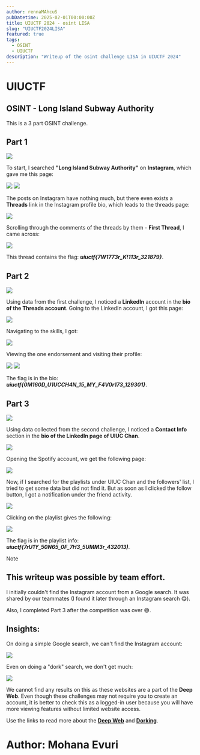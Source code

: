 ```yaml
---
author: rennaMAhcuS
pubDatetime: 2025-02-01T00:00:00Z
title: UIUCTF 2024 - osint LISA
slug: "UIUCTF2024LISA"
featured: true
tags:
  - OSINT
  - UIUCTF
description: "Writeup of the osint challenge LISA in UIUCTF 2024"
---
```


# UIUCTF

## OSINT - Long Island Subway Authority

This is a 3 part OSINT challenge.

## Part 1

![](Part1/Part1.png)

To start, I searched **"Long Island Subway Authority"** on **Instagram**, which gave me this page:

![](Part1/InstagramSearch.png) ![](Part1/InstagramAccount.png)

The posts on Instagram have nothing much, but there even exists a **Threads** link in the Instagram profile bio, which leads to the threads page:

![](Part1/ThreadsAccount.png)

Scrolling through the comments of the threads by them - **First Thread**, I came across:

![](Part1/Part1Flag.png)

This thread contains the flag: **_uiuctf{7W1773r_K!113r_321879}_**.

## Part 2

![](Part2/Part2.png)

Using data from the first challenge, I noticed a **LinkedIn** account in the **bio of the Threads account**. Going to the LinkedIn account, I got this page:

![](Part2/LinkedInAccount.png)

Navigating to the skills, I got:

![](Part2/Skills.png)

Viewing the one endorsement and visiting their profile:

![](Part2/Endorsement.png) ![](Part2/UIUCChan.png)

The flag is in the bio: **_uiuctf{0M160D_U1UCCH4N_15_MY_F4V0r173_129301}_**.

## Part 3

![](Part3/Part3.png)

Using data collected from the second challenge, I noticed a **Contact Info** section in the **bio of the LinkedIn page of UIUC Chan**.

![](Part3/ContactUIUC.png)

Opening the Spotify account, we get the following page:

![](Part3/SpotifyAccount.png)

Now, if I searched for the playlists under UIUC Chan and the followers' list, I tried to get some data but did not find it.
But as soon as I clicked the follow button, I got a notification under the friend activity.

![](Part3/FriendActivity.png)

Clicking on the playlist gives the following:

![](Part3/Part3Flag.png)

The flag is in the playlist info: **_uiuctf{7rU1Y_50N65_0F_7H3_5UMM3r_432013)_**.

> [!NOTE]
>
> ## This writeup was possible by team effort.
>
> I initially couldn't find the Instagram account from a Google search. It was shared by our teammates (I found it later through an Instagram search 😋).
>
> Also, I completed Part 3 after the competition was over 😅.

## Insights:

On doing a simple Google search, we can't find the Instagram account:

![](Falied/SimpleSearch.png)

Even on doing a "dork" search, we don't get much:

![](Falied/AdvancedSearch.png)

We cannot find any results on this as these websites are a part of the **Deep Web**.
Even though these challenges may not require you to create an account, it is better to check this as a logged-in user because you will have more viewing features without limited website access.

Use the links to read more about the [**Deep Web**](https://en.wikipedia.org/wiki/Deep_web) and [**Dorking**](https://en.wikipedia.org/wiki/Google_hacking).

# Author: Mohana Evuri
